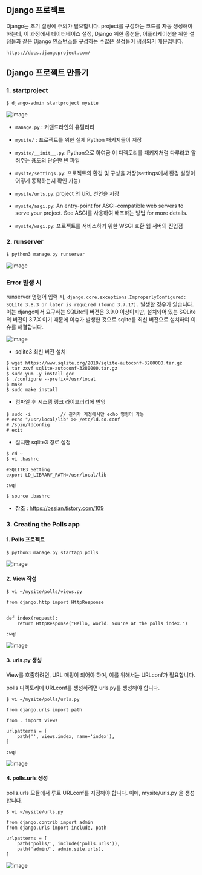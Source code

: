 ## Django 프로젝트

Django는 초기 설정에 주의가 필요합니다. project를 구성하는 코드를 자동 생성해야 하는데, 이 과정에서 데이터베이스 설정, Django 위한 옵션들, 어플리케이션을 위한 설정들과 같은 Django 인스턴스를 구성하는 수많은 설정들이 생성되기 때문입니다.

```
https://docs.djangoproject.com/
```

## Django 프로젝트 만들기

### 1. startproject

```
$ django-admin startproject mysite
```

![image](https://user-images.githubusercontent.com/56064985/148037481-817adf43-67a8-4bd1-9559-779571978d97.png)


* ```manage.py``` : 커맨드라인의 유틸리티

* ```mysite/``` : 프로젝트를 위한 실제 Python 패키지들이 저장

* ```mysite/__init__.py```: Python으로 하여금 이 디렉토리를 패키지처럼 다루라고 알려주는 용도의 단순한 빈 파일 

* ```mysite/settings.py```: 프로젝트의 환경 및 구성을 저장(settings에서 환경 설정이 어떻게 동작하는지 확인 가능)

* ```mysite/urls.py```: project 의 URL 선언을 저장

* ```mysite/asgi.py```: An entry-point for ASGI-compatible web servers to serve your project. See ASGI를 사용하여 배포하는 방법 for more details.

* ```mysite/wsgi.py```: 프로젝트를 서비스하기 위한 WSGI 호환 웹 서버의 진입점


### 2. runserver

```
$ python3 manage.py runserver
```

![image](https://user-images.githubusercontent.com/56064985/148042103-e89dec0c-5cdc-4a7a-896a-2c8e32264b10.png)


### Error 발생 시

runserver 명령어 입력 시, ```django.core.exceptions.ImproperlyConfigured: SQLite 3.8.3 or later is required (found 3.7.17).``` 발생할 경우가 있습니다. 이는 django에서 요구하는 SQLite의 버전은 3.9.0 이상이지만, 설치되어 있는 SQLite 의 버전이 3.7.X 이기 때문에 이슈가 발생한 것으로 sqlite를 최신 버전으로 설치하여 이슈를 해결합니다.

![image](https://user-images.githubusercontent.com/56064985/148043797-1895193f-104d-47e1-b1ef-c31119f53b6e.png)

* sqlite3 최신 버전 설치

```
$ wget https://www.sqlite.org/2019/sqlite-autoconf-3280000.tar.gz
$ tar zxvf sqlite-autoconf-3280000.tar.gz
$ sudo yum -y install gcc
$ ./configure --prefix=/usr/local
$ make
$ sudo make install
```

* 컴파일 후 시스템 링크 라이브러리에 반영

```
$ sudo -i           // 관리자 계정에서만 echo 명령어 가능
# echo "/usr/local/lib" >> /etc/ld.so.conf
# /sbin/ldconfig
# exit
```

* 설치한 sqlite3 경로 설정

```
$ cd ~
$ vi .bashrc

#SQLITE3 Setting
export LD_LIBRARY_PATH=/usr/local/lib

:wq!

$ source .bashrc
```

* 참조 : https://ossian.tistory.com/109


### 3. Creating the Polls app

#### 1. Polls 프로젝트 

```
$ python3 manage.py startapp polls
```

![image](https://user-images.githubusercontent.com/56064985/148711093-196efb09-ba03-49a7-825b-696e0ce2c7b0.png)


#### 2. View 작성

```
$ vi ~/mysite/polls/views.py

from django.http import HttpResponse


def index(request):
    return HttpResponse("Hello, world. You're at the polls index.")
   
:wq!
```

![image](https://user-images.githubusercontent.com/56064985/148711630-3983b8b2-dfaa-45c4-bb69-0cd7c4cbfddf.png)


#### 3. urls.py 생성

View를 호출하려면, URL 매핑이 되어야 하며, 이를 위해서는 URLconf가 필요합니다.

polls 디렉토리에 URLconf를 생성하려면 urls.py를 생성해야 합니다.

```
$ vi ~/mysite/polls/urls.py

from django.urls import path

from . import views

urlpatterns = [
    path('', views.index, name='index'),
]

:wq!
```

![image](https://user-images.githubusercontent.com/56064985/148720186-d29dd6d5-1648-4424-8b45-ba095e611737.png)


#### 4. polls.urls 생성

 polls.urls 모듈에서 루트 URLconf를 지정해야 합니다. 이에, mysite/urls.py 을 생성합니다.

```
$ vi ~/mysite/urls.py

from django.contrib import admin
from django.urls import include, path

urlpatterns = [
    path('polls/', include('polls.urls')),
    path('admin/', admin.site.urls),
]
```

![image](https://user-images.githubusercontent.com/56064985/148720204-bfdd0941-47a8-4217-9261-6db09c67cbfd.png)
